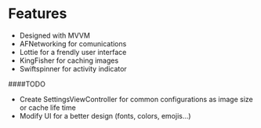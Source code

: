 # Features

- Designed with MVVM
- AFNetworking for comunications
- Lottie for a frendly user interface
- KingFisher for caching images
- Swiftspinner for activity indicator

####TODO

- Create SettingsViewController for common configurations as image size or cache life time
- Modify UI for a better design (fonts, colors, emojis...)
